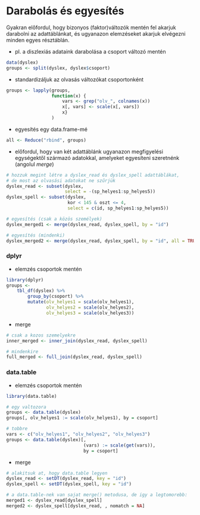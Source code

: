 # Darabolás és egyesítés

Gyakran előfordul, hogy bizonyos (faktor)változók mentén fel akarjuk 
darabolni az adattáblánkat, és ugyanazon elemzéseket akarjuk elvégezni minden 
egyes résztáblán.

- pl. a diszlexiás adataink darabolása a csoport változó mentén

```r
data(dyslex)
groups <- split(dyslex, dyslex$csoport)
```

- standardizáljuk az olvasás változókat csoportonként

```r
groups <- lapply(groups, 
                 function(x) {
                     vars <- grep("olv_", colnames(x))
                     x[, vars] <- scale(x[, vars])
                     x}
                 )
```

- egyesítés egy data.frame-mé

```r
all <- Reduce("rbind", groups)
```

- előfordul, hogy van két adattáblánk ugyanazon megfigyelési egységektől
származó adatokkal, amelyeket egyesíteni szeretnénk (angolul *merge*)

```r
# hozzuk megint létre a dyslex_read és dyslex_spell adattáblákat, 
# de most az olvasási adatokat ne szűrjük
dyslex_read <- subset(dyslex, 
                      select = -(sp_helyes1:sp_helyes5))
dyslex_spell <- subset(dyslex, 
                       kor < 145 & oszt <= 4, 
                       select = c(id, sp_helyes1:sp_helyes5))

# egyesítés (csak a közös személyek)
dyslex_merged1 <- merge(dyslex_read, dyslex_spell, by = "id")

# egyesítés (mindenki)
dyslex_merged2 <- merge(dyslex_read, dyslex_spell, by = "id", all = TRUE)
```

### dplyr

- elemzés csoportok mentén

```r
library(dplyr)
groups <- 
    tbl_df(dyslex) %>%
        group_by(csoport) %>%
        mutate(olv_helyes1 = scale(olv_helyes1), 
               olv_helyes2 = scale(olv_helyes2),
               olv_helyes3 = scale(olv_helyes3))
```

- merge

```r
# csak a kozos szemelyekre
inner_merged <- inner_join(dyslex_read, dyslex_spell)

# mindenkire
full_merged <- full_join(dyslex_read, dyslex_spell)
```

### data.table

- elemzés csoportok mentén

```r
library(data.table)

# egy valtozora
groups <- data.table(dyslex)
groups[, olv_helyes1 := scale(olv_helyes1), by = csoport]

# tobbre
vars <- c("olv_helyes1", "olv_helyes2", "olv_helyes3")
groups <- data.table(dyslex)[,
                             (vars) := scale(get(vars)),
                             by = csoport]
```

- merge

```r
# alakitsuk at, hogy data.table legyen
dyslex_read <- setDT(dyslex_read, key = "id")
dyslex_spell <- setDT(dyslex_spell, key = "id")

# a data.table-nek van sajat merge() metodusa, de igy a legtomorebb:
merged1 <- dyslex_read[dyslex_spell]
merged2 <- dyslex_spell[dyslex_read, , nomatch = NA]
```

